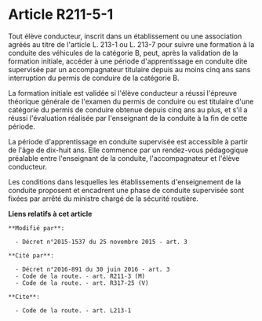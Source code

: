 # Article R211-5-1

Tout élève conducteur, inscrit dans un établissement ou une association agréés au titre de l'article L. 213-1 ou L. 213-7
pour suivre une formation à la conduite des véhicules de la catégorie B, peut, après la validation de la formation initiale,
accéder à une période d'apprentissage en conduite dite supervisée par un accompagnateur titulaire depuis au moins cinq ans
sans interruption du permis de conduire de la catégorie B. 

La formation initiale est validée si l'élève conducteur a réussi l'épreuve théorique générale de l'examen du permis de
conduire ou est titulaire d'une catégorie du permis de conduire obtenue depuis cinq ans au plus, et s'il a réussi
l'évaluation réalisée par l'enseignant de la conduite à la fin de cette période. 

La période d'apprentissage en conduite supervisée est accessible à partir de l'âge de dix-huit ans. Elle commence par un
rendez-vous pédagogique préalable entre l'enseignant de la conduite, l'accompagnateur et l'élève conducteur. 

Les conditions dans lesquelles les établissements d'enseignement de la conduite proposent et encadrent une phase de conduite
supervisée sont fixées par arrêté du ministre chargé de la sécurité routière.

**Liens relatifs à cet article**

	**Modifié par**:

	  - Décret n°2015-1537 du 25 novembre 2015 - art. 3

	**Cité par**:

	  - Décret n°2016-891 du 30 juin 2016 - art. 3
	  - Code de la route. - art. R211-3 (M)
	  - Code de la route. - art. R317-25 (V)

	**Cite**:

	  - Code de la route. - art. L213-1
